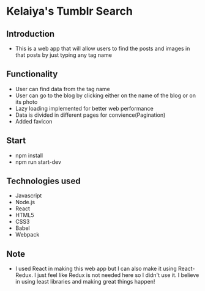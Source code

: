 # Kelaiya's Tumblr Search

## Introduction
* This is a web app that will allow users to find the posts and images in that posts by just typing any tag name

## Functionality
* User can find data from the tag name
* User can go to the blog by clicking either on the name of the blog or on its photo
* Lazy loading implemented for better web performance
* Data is divided in different pages for convience(Pagination)
* Added favicon

## Start
* npm install
* npm run start-dev

## Technologies used
* Javascript
* Node.js
* React
* HTML5
* CSS3
* Babel
* Webpack

## Note
* I used React in making this web app but I can also make it using React-Redux. I just feel like Redux is not needed here so I didn't use it. I believe in using least libraries and making great things happen!
